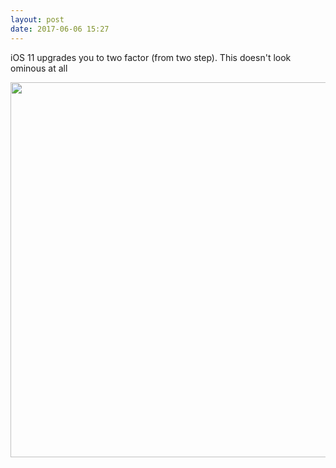 ```yaml
---
layout: post
date: 2017-06-06 15:27
---
```

iOS 11 upgrades you to two factor (from two step). This doesn't look ominous at all

<img src="http://dougbeal.micro.blog/uploads/2017/b4709712b5.jpg" width="600" height="600" style="height: auto" />
